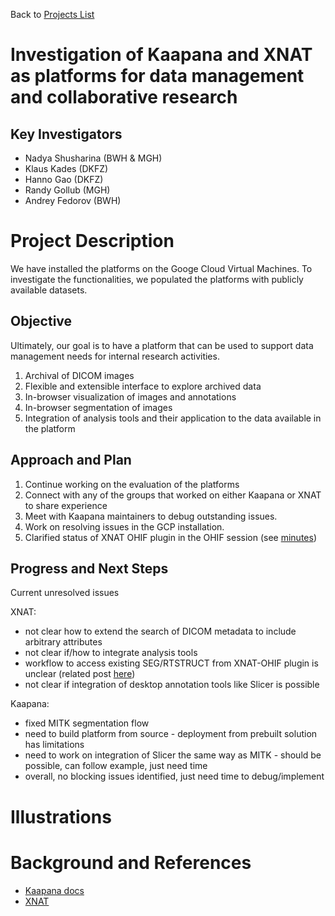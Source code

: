 Back to [Projects List](../../README.md#ProjectsList)

# Investigation of Kaapana and XNAT as platforms for data management and collaborative research

## Key Investigators

- Nadya Shusharina (BWH & MGH)
- Klaus Kades (DKFZ)
- Hanno Gao (DKFZ)
- Randy Gollub (MGH)
- Andrey Fedorov (BWH)


# Project Description

We have installed the platforms on the Googe Cloud Virtual Machines. To investigate the functionalities, we populated the platforms with publicly available datasets.

## Objective

<!-- Describe here WHAT you would like to achieve (what you will have as end result). -->
Ultimately, our goal is to have a platform that can be used to support data management needs for internal research activities.
1. Archival of DICOM images
2. Flexible and extensible interface to explore archived data
3. In-browser visualization of images and annotations
4. In-browser segmentation of images
5. Integration of analysis tools and their application to the data available in the platform

## Approach and Plan

1. Continue working on the evaluation of the platforms
2. Connect with any of the groups that worked on either Kaapana or XNAT to share experience
3. Meet with Kaapana maintainers to debug outstanding issues.
4. Work on resolving issues in the GCP installation.
5. Clarified status of XNAT OHIF plugin in the OHIF session (see [minutes](https://docs.google.com/document/d/1JYqLYsjaSJDLQPG0VPGKWMUjoDn8y8d1ySnafTmv8Bs/edit))

## Progress and Next Steps

Current unresolved issues

XNAT:
* not clear how to extend the search of DICOM metadata to include arbitrary attributes
* not clear if/how to integrate analysis tools
* workflow to access existing SEG/RTSTRUCT from XNAT-OHIF plugin is unclear (related post [here](https://groups.google.com/g/xnat_discussion/c/1Whl7kmjEh8))
* not clear if integration of desktop annotation tools like Slicer is possible

Kaapana:
* fixed MITK segmentation flow
* need to build platform from source - deployment from prebuilt solution has limitations
* need to work on integration of Slicer the same way as MITK - should be possible, can follow example, just need time
* overall, no blocking issues identified, just need time to debug/implement


# Illustrations

<!-- Add pictures and links to videos that demonstrate what has been accomplished.
![Description of picture](Example2.jpg)
![Some more images](Example2.jpg)
-->

# Background and References

* [Kaapana docs](https://kaapana.readthedocs.io/en/latest/)
* [XNAT](https://www.xnat.org/)

<!-- If you developed any software, include link to the source code repository. If possible, also add links to sample data, and to any relevant publications. -->
